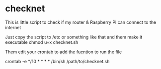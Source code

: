 # checknet
This is little script to check if my router &amp; Raspberry PI can connect to the internet

Just copy the script to /etc or something like that and them make it executable
chmod u+x checknet.sh

Them edit your crontab to add the fucntion to run the file

crontab -e
*/10 * * * * /bin/sh /path/to/checknet.sh
